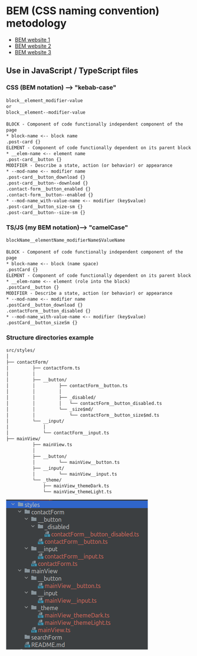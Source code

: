# BEM (CSS naming convention) metodology

- [BEM website 1](https://sourcedcode.com/blog/css/what-is-bem-with-examples#valid-bem-naming/)
- [BEM website 2](https://en.bem.info/methodology/quick-start/)
- [BEM website 3](https://www.geeksforgeeks.org/understanding-the-css-bem-convention/)

##  Use in JavaScript / TypeScript files

### CSS (BEM notation) --> "kebab-case"
```
block__element_modifier-value
or
block__element--modifier-value

BLOCK - Component of code functionally independent component of the page
* block-name <-- block name
.post-card {}
ELEMENT - Component of code functionally dependent on its parent block
* __elem-name <-- element name
.post-card__button {}
MODIFIER - Describe a state, action (or behavior) or appearance  
* --mod-name <-- modifier name
.post-card__button_download {}
.post-card__button--download {}
.contact-form__button_enabled {}
.contact-form__button--enabled {}
* --mod-name_with-value-name <-- modifier (key$value)
.post-card__button_size-sm {}
.post-card__button--size-sm {}
```

### TS/JS (my BEM notation)--> "camelCase"
```
blockName__elementName_modifierName$ValueName

BLOCK - Component of code functionally independent component of the page
* block-name <-- block (name space)
.postCard {}
ELEMENT - Component of code functionally dependent on its parent block
* __elem-name <-- element (role into the block)
.postCard__button {}
MODIFIER - Describe a state, action (or behavior) or appearance  
* --mod-name <-- modifier name
.postCard__button_download {}
.contactForm__button_disabled {}
* --mod-name_with-value-name <-- modifier (key$value)
.postCard__button_sizeSm {}
```

### Structure directories example
```
src/styles/ 
│
├── contactForm/
│         ├── contactForm.ts
│         │
│         ├── __button/
│         │         ├── contactForm__button.ts
│         │         │
│         │         ├── _disabled/
│         │         │   └── contactForm__button_disabled.ts
│         │         └── _size$md/
│         │             └── contactForm__button_size$md.ts
│         └── __input/
│             │
│             └── contactForm__input.ts
├── mainView/
          ├── mainView.ts
          │
          ├── __button/
          │         └── mainView__button.ts
          ├── __input/
          │         └── mainView__input.ts
          └── _theme/
              ├── mainView_themeDark.ts
              └── mainView_themeLight.ts
```

![structure folder for styles](./docs/structureForStyles.png "structure of folders for styles")
